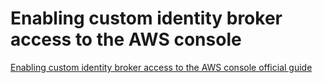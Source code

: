 # Enabling custom identity broker access to the AWS console

[Enabling custom identity broker access to the AWS console official guide](https://docs.aws.amazon.com/IAM/latest/UserGuide/id_roles_providers_enable-console-custom-url.html)